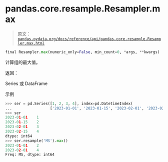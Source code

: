 # pandas.core.resample.Resampler.max

> 原文：[`pandas.pydata.org/docs/reference/api/pandas.core.resample.Resampler.max.html`](https://pandas.pydata.org/docs/reference/api/pandas.core.resample.Resampler.max.html)

```py
final Resampler.max(numeric_only=False, min_count=0, *args, **kwargs)
```

计算组的最大值。

返回：

Series 或 DataFrame

示例

```py
>>> ser = pd.Series([1, 2, 3, 4], index=pd.DatetimeIndex(
...                 ['2023-01-01', '2023-01-15', '2023-02-01', '2023-02-15']))
>>> ser
2023-01-01    1
2023-01-15    2
2023-02-01    3
2023-02-15    4
dtype: int64
>>> ser.resample('MS').max()
2023-01-01    2
2023-02-01    4
Freq: MS, dtype: int64 
```
